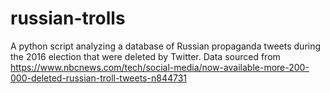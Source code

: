 # russian-trolls
A python script analyzing a database of Russian propaganda tweets during the 2016 election that were deleted by Twitter. Data sourced from https://www.nbcnews.com/tech/social-media/now-available-more-200-000-deleted-russian-troll-tweets-n844731
